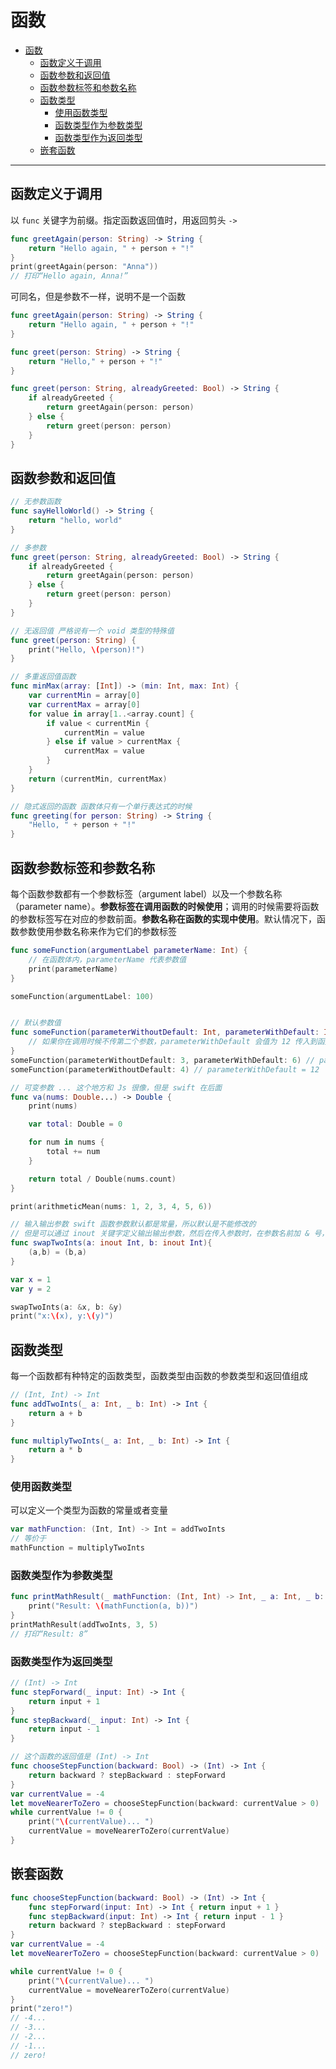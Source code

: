 # 函数

- [函数](#函数)
  - [函数定义于调用](#函数定义于调用)
  - [函数参数和返回值](#函数参数和返回值)
  - [函数参数标签和参数名称](#函数参数标签和参数名称)
  - [函数类型](#函数类型)
    - [使用函数类型](#使用函数类型)
    - [函数类型作为参数类型](#函数类型作为参数类型)
    - [函数类型作为返回类型](#函数类型作为返回类型)
  - [嵌套函数](#嵌套函数)

---

## 函数定义于调用

以 `func` 关键字为前缀。指定函数返回值时，用返回剪头 `->`

```swift
func greetAgain(person: String) -> String {
    return "Hello again, " + person + "!"
}
print(greetAgain(person: "Anna"))
// 打印“Hello again, Anna!”
```

可同名，但是参数不一样，说明不是一个函数

```swift
func greetAgain(person: String) -> String {
	return "Hello again, " + person + "!"
}

func greet(person: String) -> String {
	return "Hello," + person + "!"
}

func greet(person: String, alreadyGreeted: Bool) -> String {
	if alreadyGreeted {
		return greetAgain(person: person)
	} else {
		return greet(person: person)
	}
}
```

## 函数参数和返回值

```swift
// 无参数函数
func sayHelloWorld() -> String {
    return "hello, world"
}

// 多参数
func greet(person: String, alreadyGreeted: Bool) -> String {
	if alreadyGreeted {
		return greetAgain(person: person)
	} else {
		return greet(person: person)
	}
}

// 无返回值 严格说有一个 void 类型的特殊值
func greet(person: String) {
    print("Hello, \(person)!")
}

// 多重返回值函数
func minMax(array: [Int]) -> (min: Int, max: Int) {
    var currentMin = array[0]
    var currentMax = array[0]
    for value in array[1..<array.count] {
        if value < currentMin {
            currentMin = value
        } else if value > currentMax {
            currentMax = value
        }
    }
    return (currentMin, currentMax)
}

// 隐式返回的函数 函数体只有一个单行表达式的时候
func greeting(for person: String) -> String {
    "Hello, " + person + "!"
}
```

## 函数参数标签和参数名称

每个函数参数都有一个参数标签（argument label）以及一个参数名称（parameter name）。**参数标签在调用函数的时候使用**；调用的时候需要将函数的参数标签写在对应的参数前面。**参数名称在函数的实现中使用**。默认情况下，函数参数使用参数名称来作为它们的参数标签

```swift
func someFunction(argumentLabel parameterName: Int) {
    // 在函数体内，parameterName 代表参数值
    print(parameterName)
}

someFunction(argumentLabel: 100)


// 默认参数值
func someFunction(parameterWithoutDefault: Int, parameterWithDefault: Int = 12) {
    // 如果你在调用时候不传第二个参数，parameterWithDefault 会值为 12 传入到函数体中。
}
someFunction(parameterWithoutDefault: 3, parameterWithDefault: 6) // parameterWithDefault = 6
someFunction(parameterWithoutDefault: 4) // parameterWithDefault = 12

// 可变参数 ... 这个地方和 Js 很像，但是 swift 在后面
func va(nums: Double...) -> Double {
    print(nums)

    var total: Double = 0

    for num in nums {
        total += num
    }

    return total / Double(nums.count)
}

print(arithmeticMean(nums: 1, 2, 3, 4, 5, 6))

// 输入输出参数 swift 函数参数默认都是常量，所以默认是不能修改的
// 但是可以通过 inout 关键字定义输出输出参数，然后在传入参数时，在参数名前加 & 号，表示这个值可以被修改
func swapTwoInts(a: inout Int, b: inout Int){
    (a,b) = (b,a)
}

var x = 1
var y = 2

swapTwoInts(a: &x, b: &y)
print("x:\(x), y:\(y)")
```

## 函数类型

每一个函数都有种特定的函数类型，函数类型由函数的参数类型和返回值组成

```swift
// (Int, Int) -> Int
func addTwoInts(_ a: Int, _ b: Int) -> Int {
    return a + b
}

func multiplyTwoInts(_ a: Int, _ b: Int) -> Int {
    return a * b
}
```

### 使用函数类型

可以定义一个类型为函数的常量或者变量

```swift
var mathFunction: (Int, Int) -> Int = addTwoInts
// 等价于
mathFunction = multiplyTwoInts
```

### 函数类型作为参数类型

```swift
func printMathResult(_ mathFunction: (Int, Int) -> Int, _ a: Int, _ b: Int) {
    print("Result: \(mathFunction(a, b))")
}
printMathResult(addTwoInts, 3, 5)
// 打印“Result: 8”
```

### 函数类型作为返回类型

```swift
// (Int) -> Int
func stepForward(_ input: Int) -> Int {
    return input + 1
}
func stepBackward(_ input: Int) -> Int {
    return input - 1
}

// 这个函数的返回值是 (Int) -> Int
func chooseStepFunction(backward: Bool) -> (Int) -> Int {
    return backward ? stepBackward : stepForward
}
var currentValue = -4
let moveNearerToZero = chooseStepFunction(backward: currentValue > 0)
while currentValue != 0 {
    print("\(currentValue)... ")
    currentValue = moveNearerToZero(currentValue)
}
```

## 嵌套函数

```swift
func chooseStepFunction(backward: Bool) -> (Int) -> Int {
    func stepForward(input: Int) -> Int { return input + 1 }
    func stepBackward(input: Int) -> Int { return input - 1 }
    return backward ? stepBackward : stepForward
}
var currentValue = -4
let moveNearerToZero = chooseStepFunction(backward: currentValue > 0)

while currentValue != 0 {
    print("\(currentValue)... ")
    currentValue = moveNearerToZero(currentValue)
}
print("zero!")
// -4...
// -3...
// -2...
// -1...
// zero!
```
